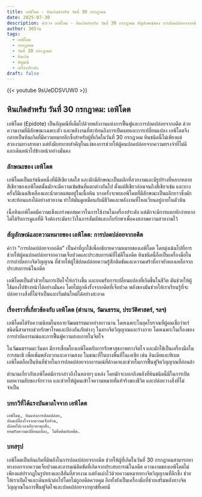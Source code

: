 ```yaml
---
title: เอพิโดต - หินเกิดสำหรับ วันที่ 30 กรกฎาคม
date: 2025-07-30
description: สำรวจ เอพิโดต - หินเกิดสำหรับ วันที่ 30 กรกฎาคม สัญลักษณ์ของ การปลดปล่อยจากอดีต มาเรียนรู้ความหมายลึกซึ้งของหินพิเศษนี้
author: 365วัน
tags:
  - เอพิโดต
  - กรกฎาคม
  - วันที่ 30 กรกฎาคม
  - หินเกิด
  - อัญมณี
  - เครื่องประดับ
draft: false
---
```


{{< youtube 9sUeDDSVUW0 >}}

## หินเกิดสำหรับ วันที่ 30 กรกฎาคม: เอพิโดต

เอพิโดต (Epidote) เป็นอัญมณีที่เต็มไปด้วยพลังงานแห่งการฟื้นฟูและการปลดปล่อยจากอดีต ด้วยความงามที่มีลักษณะเฉพาะตัว และพลังงานที่สะท้อนถึงการเปิดเผยและการเปลี่ยนแปลง เอพิโดตจึงกลายเป็นหินเกิดที่มีความหมายลึกซึ้งสำหรับผู้ที่เกิดในวันที่ 30 กรกฎาคม หินชนิดนี้ไม่เพียงแต่สวยงามทางสายตา แต่ยังมีบทบาทสำคัญในแง่ของการช่วยให้ผู้คนปลดปล่อยจากความทรงจำที่ไม่ดี และเดินหน้าไปข้างหน้าอย่างมั่นคง

### ลักษณะของ เอพิโดต

เอพิโดตเป็นแร่ชนิดหนึ่งที่มีสีเขียวสดใส และมักมีลักษณะเป็นผลึกที่สวยงามและมีรูปร่างที่หลากหลาย สีเขียวของเอพิโดตนั้นมักจะมีความเข้มข้นที่แตกต่างกันไป ตั้งแต่สีเขียวอ่อนจนถึงสีเขียวเข้ม และบางครั้งก็มีเฉดสีเหลืองและน้ำตาลผสมอยู่ในเนื้อหิน บางครั้งจะพบเอพิโดตที่มีลักษณะเป็นผลึกยาวซึ่งมักจะสะท้อนแสงได้อย่างสวยงาม ทำให้มันดูเหมือนกับมีชีวิตและพลังงานที่ไหลเวียนอยู่ภายในตัวหิน

เนื้อหินเอพิโดตมีความแข็งแกร่งพอสมควรในการใช้งานในเครื่องประดับ แต่มักจะมีการแตกหักง่ายหากไม่ได้รับการดูแลที่ดี จึงต้องระมัดระวังในการสัมผัสและเก็บรักษาเพื่อคงสภาพความสวยงามไว้

### สัญลักษณ์และความหมายของ เอพิโดต: การปลดปล่อยจากอดีต

คำว่า "การปลดปล่อยจากอดีต" เป็นคำที่ถูกใช้เพื่ออธิบายความหมายของเอพิโดต โดยมุ่งเน้นไปที่การช่วยให้ผู้คนปลดปล่อยจากความเจ็บปวดและประสบการณ์ที่ไม่ดีในอดีต หินชนิดนี้ถือเป็นเครื่องมือในการบำบัดทางจิตวิญญาณ ที่ช่วยให้ผู้ใช้ปลดปล่อยความรู้สึกติดขัดและความเศร้าที่อาจยังหลงเหลือจากประสบการณ์ในอดีต

เอพิโดตเป็นตัวช่วยในการเปิดใจให้กว้างขึ้น และยอมรับการเปลี่ยนแปลงที่เกิดขึ้นในชีวิต มันช่วยให้ผู้ใช้มองไปข้างหน้าได้อย่างมั่นคง โดยไม่ถูกดึงรั้งจากอดีตที่เจ็บปวด พลังของมันช่วยให้เราเรียนรู้ที่จะปล่อยวางสิ่งที่ไม่จำเป็นและเริ่มต้นใหม่ได้อย่างสะอาด

### เรื่องราวที่เกี่ยวข้องกับ เอพิโดต (ตำนาน, วัฒนธรรม, ประวัติศาสตร์, ฯลฯ)

เอพิโดตได้รับความนิยมในหลายวัฒนธรรมมาอย่างยาวนาน โดยเฉพาะในยุคโบราณที่ผู้คนเชื่อว่าแร่ชนิดนี้สามารถช่วยรักษาโรคและป้องกันภัยต่างๆ ในทางจิตวิญญาณและร่างกาย โดยเฉพาะในเรื่องของการบำบัดอารมณ์และการฟื้นฟูความสงบภายในจิตใจ

ในวัฒนธรรมตะวันตก มีการเชื่อมโยงเอพิโดตกับการรักษาสุขภาพทางจิตใจ และมักใช้เป็นเครื่องมือในการสมาธิ เพื่อเพิ่มพลังบวกและความสงบ ในขณะที่ในบางพื้นที่ในเอเชีย เช่น อินเดียและทิเบต เอพิโดตถือเป็นหินที่ช่วยในการปลดปล่อยจากอารมณ์ที่ค้างคาและช่วยในการฟื้นฟูจิตวิญญาณที่อ่อนล้า

ตำนานเกี่ยวกับเอพิโดตมีการกล่าวถึงในหลายๆ แหล่ง โดยมักจะบอกถึงพลังที่หินชนิดนี้มีในการเปิดเผยความลับของจักรวาล และช่วยให้ผู้คนเข้าใจความหมายที่แท้จริงของชีวิต และปล่อยวางสิ่งที่ไม่จำเป็น

### บทกวีที่ได้แรงบันดาลใจจาก เอพิโดต

```
เอพิโดต, หินแห่งการปลดปล่อย,
ปลดเปลื้องใจจากความเจ็บปวด,
ปล่อยให้เวลาเยียวยาทุกสิ่ง,
ยอมรับความเปลี่ยนแปลง, ไม่ยึดติดกับอดีต.
```

### บทสรุป

เอพิโดตเป็นหินเกิดที่มีพลังในการปลดปล่อยจากอดีต ช่วยให้ผู้ที่เกิดในวันที่ 30 กรกฎาคมสามารถหาทางออกจากความเจ็บปวดและอารมณ์ติดขัดที่เกิดจากประสบการณ์ในอดีต ความงามของเอพิโดตไม่เพียงแต่ปรากฏในรูปทรงและสีสันที่สวยงาม แต่ยังแฝงไว้ด้วยความหมายทางจิตวิญญาณที่ลึกซึ้ง ช่วยให้เราเปิดใจและเดินหน้าต่อไปโดยไม่ถูกอดีตควบคุม อีกทั้งยังเป็นเครื่องมือที่ช่วยเสริมพลังทางจิตวิญญาณในการฟื้นฟูจิตใจและปลดปล่อยจากทุกข์ที่เคยมี